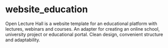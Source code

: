 # website_education
Open Lecture Hall is a website template for an educational platform with lectures, webinars and courses. An adapter for creating an online school, university project or educational portal. Clean design, convenient structure and adaptability.
